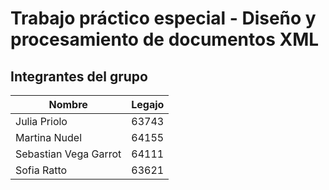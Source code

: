 # Trabajo práctico especial - Diseño y procesamiento de documentos XML

## Integrantes del grupo
| Nombre | Legajo |
|----------|----------|
| Julia Priolo   | 63743   |
| Martina Nudel    | 64155   |
| Sebastian Vega Garrot    |  64111  |
| Sofia Ratto    | 63621   |
